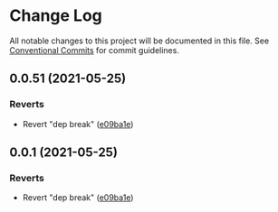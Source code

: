 # Change Log

All notable changes to this project will be documented in this file.
See [Conventional Commits](https://conventionalcommits.org) for commit guidelines.

## 0.0.51 (2021-05-25)


### Reverts

* Revert "dep break" ([e09ba1e](https://github.com/cdmbase/fullstack-pro/commit/e09ba1e1738f091c7071c807abeeb5f30978a271))





## 0.0.1 (2021-05-25)


### Reverts

* Revert "dep break" ([e09ba1e](https://github.com/cdmbase/fullstack-pro/commit/e09ba1e1738f091c7071c807abeeb5f30978a271))
